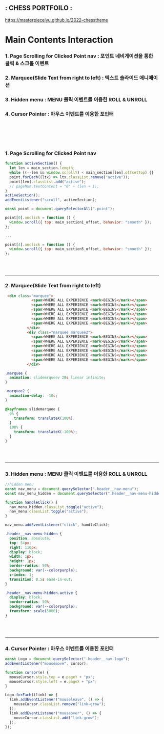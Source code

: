 ## **: CHESS PORTFOILO :**

https://masterpiecelyu.github.io/2022-chesstheme



# **Main Contents Interaction**

### **1. Page Scrolling for Clicked Point nav : 포인트 네비게이션을 통한 클릭 & 스크롤 이벤트**
### **2. Marquee(Slide Text from right to left) : 텍스트 슬라이드 애니메이션**
### **3. Hidden menu : MENU 클릭 이벤트를 이용한 ROLL & UNROLL**
### **4. Cursor Pointer : 마우스 이벤트를 이용한 포인터**


<br></br>
<br></br>

### 1. Page Scrolling for Clicked Point nav

```js
function activeSection() {
  let len = main_section.length;
  while ((--len && window.scrollY) < main_section[len].offsetTop) {}
  point.forEach((ltx) => ltx.classList.remove("active"));
  point[len].classList.add("active");
  // pageNum.textContent = "0" + (len + 1);
}
activeSection();
addEventListener("scroll", activeSection);
```

```js
const point = document.querySelectorAll(".point");

point[0].onclick = function () {
  window.scroll({ top: main_section1_offset, behavior: "smooth" });
};

...

point[4].onclick = function () {
  window.scroll({ top: main_section5_offset, behavior: "smooth" });
};
```





<br></br>

___
### 2. Marquee(Slide Text from right to left)

```html
 <div class="marquee">
            <span>WHERE ALL EXPERIENCE <mark>BEGINS</mark></span>
            <span>WHERE ALL EXPERIENCE <mark>BEGINS</mark></span>
            <span>WHERE ALL EXPERIENCE <mark>BEGINS</mark></span>
            <span>WHERE ALL EXPERIENCE <mark>BEGINS</mark></span>
            <span>WHERE ALL EXPERIENCE <mark>BEGINS</mark></span>
            <span>WHERE ALL EXPERIENCE <mark>BEGINS</mark></span>
          </div>
          <div class="marquee marquee2">
            <span>WHERE ALL EXPERIENCE <mark>BEGINS</mark></span>
            <span>WHERE ALL EXPERIENCE <mark>BEGINS</mark></span>
            <span>WHERE ALL EXPERIENCE <mark>BEGINS</mark></span>
            <span>WHERE ALL EXPERIENCE <mark>BEGINS</mark></span>
            <span>WHERE ALL EXPERIENCE <mark>BEGINS</mark></span>
            <span>WHERE ALL EXPERIENCE <mark>BEGINS</mark></span>
          </div>
```

```css
.marquee {
  animation: slidemrqueev 20s linear infinite;
}

.marquee2 {
  animation-delay: -10s;
}

@keyframes slidemarquee {
  0% {
    transform: translateX(100%);
  }
  100% {
    transform: translateX(-100%);
  }
}
```

<br></br>

___
### 3. Hidden menu : MENU 클릭 이벤트를 이용한 ROLL & UNROLL

```js
//hidden menu
const nav_menu = document.querySelector(".header__nav-menu");
const nav_menu_hidden = document.querySelector(".header__nav-menu-hidden");

function handleClick() {
  nav_menu_hidden.classList.toggle("active");
  nav_menu.classList.toggle("active");
}

nav_menu.addEventListener("click", handleClick);
```

```css
.header__nav-menu-hidden {
  position: absolute;
  top: 54px;
  right: 110px;
  display: block;
  width: 1px;
  height: 1px;
  border-radius: 50%;
  background: var(--colorpurple);
  z-index: 1;
  transition: 0.5s ease-in-out;
}
```


```css
.header__nav-menu-hidden.active {
  display: block;
  border-radius: 50%;
  background: var(--colorpurple);
  transform: scale(5000);
}
```


<br></br>

___
### 4. Cursor Pointer : 마우스 이벤트를 이용한 포인터

```js
const Logo = document.querySelector(".header__nav-logo");
addEventListener("mousemove", cursor);

function cursor(e) {
  mouseCursor.style.top = e.pageY + "px";
  mouseCursor.style.left = e.pageX + "px";
}

Logo.forEach((link) => {
  link.addEventListener("mouseleave", () => {
    mouseCursor.classList.remove("link-grow");
  });
  link.addEventListener("mouseover", () => {
    mouseCursor.classList.add("link-grow");
  });
});
```




